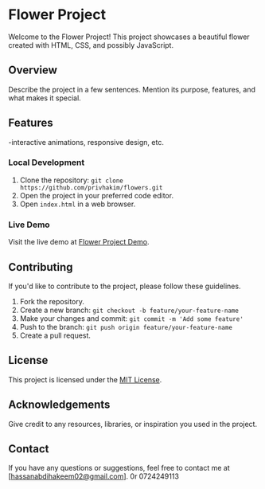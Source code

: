 # Flower Project

Welcome to the Flower Project! This project showcases a beautiful flower created with HTML, CSS, and possibly JavaScript.

## Overview

Describe the project in a few sentences. Mention its purpose, features, and what makes it special.



## Features

-interactive animations, responsive design, etc.





### Local Development

1. Clone the repository: `git clone https://github.com/privhakim/flowers.git`
2. Open the project in your preferred code editor.
3. Open `index.html` in a web browser.

### Live Demo

Visit the live demo at [Flower Project Demo](https://privhakim.github.io/flowers/). 


## Contributing

If you'd like to contribute to the project, please follow these guidelines.

1. Fork the repository.
2. Create a new branch: `git checkout -b feature/your-feature-name`
3. Make your changes and commit: `git commit -m 'Add some feature'`
4. Push to the branch: `git push origin feature/your-feature-name`
5. Create a pull request.

## License

This project is licensed under the [MIT License](LICENSE.md).

## Acknowledgements

Give credit to any resources, libraries, or inspiration you used in the project.

## Contact

If you have any questions or suggestions, feel free to contact me at [hassanabdihakeem02@gmail.com]. 0r 0724249113

